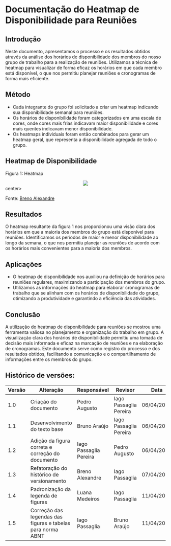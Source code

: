 # Documentação do Heatmap de Disponibilidade para Reuniões

## Introdução
Neste documento, apresentamos o processo e os resultados obtidos através da análise dos horários de disponibilidade dos membros do nosso grupo de trabalho para a realização de reuniões. Utilizamos a técnica de heatmap para visualizar de forma eficaz os horários em que cada membro está disponível, o que nos permitiu planejar reuniões e cronogramas de forma mais eficiente.

## Método
- Cada integrante do grupo foi solicitado a criar um heatmap indicando sua disponibilidade semanal para reuniões.
- Os horários de disponibilidade foram categorizados em uma escala de cores, onde cores mais frias indicavam maior disponibilidade e cores mais quentes indicavam menor disponibilidade.
- Os heatmaps individuais foram então combinados para gerar um heatmap geral, que representa a disponibilidade agregada de todo o grupo.

## Heatmap de Disponibilidade
Figura 1: Heatmap
<center>
<img src="https://github.com/Interacao-Humano-Computador/2024.1-SIGAA/blob/main/assets/heatmpappppp.png?raw=true" style="width:auto"/>
</center>center>
 
Fonte: [Breno Alexandre](https://github.com/brenoalexandre0)

## Resultados
O heatmap resultante da figura 1 nos proporcionou uma visão clara dos horários em que a maioria dos membros do grupo está disponível para reuniões. Identificamos os períodos de maior e menor disponibilidade ao longo da semana, o que nos permitiu planejar as reuniões de acordo com os horários mais convenientes para a maioria dos membros.

## Aplicações
- O heatmap de disponibilidade nos auxiliou na definição de horários para reuniões regulares, maximizando a participação dos membros do grupo.
- Utilizamos as informações do heatmap para elaborar cronogramas de trabalho que se alinham com os horários de disponibilidade do grupo, otimizando a produtividade e garantindo a eficiência das atividades.

## Conclusão
A utilização do heatmap de disponibilidade para reuniões se mostrou uma ferramenta valiosa no planejamento e organização do trabalho em grupo. A visualização clara dos horários de disponibilidade permitiu uma tomada de decisão mais informada e eficaz na marcação de reuniões e na elaboração de cronogramas. Este documento serve como registro do processo e dos resultados obtidos, facilitando a comunicação e o compartilhamento de informações entre os membros do grupo.

 ## Histórico de versões:
 
| Versão | Alteração                                        | Responsável            | Revisor                | Data       |
| ------ | ------------------------------------------------ | ---------------------- | ---------------------- | ---------- |
| 1.0    | Criação do documento                             | Pedro Augusto          | Iago Passaglia Pereira | 06/04/2024 |
| 1.1    | Desenvolvimento do texto base                    | Bruno Araújo           | Iago Passaglia Pereira | 06/04/2024 |
| 1.2    | Adição da figura correta e correção do documento | Iago Passaglia Pereira | Pedro Augusto          | 06/04/2024 |
| 1.3    | Refatoração do histórico de versionamento        | Breno Alexandre        |  Iago Passaglia  | 07/04/2024 |
| 1.4    | Padronização da legenda de figuras               | Luana Medeiros        | Iago Passaglia | 11/04/2024 |
| 1.5 | Correção das legendas das figuras e tabelas para norma ABNT | Iago Passaglia | Bruno Araújo | 11/04/2024 |
